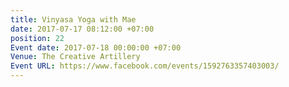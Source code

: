 ```yaml
---
title: Vinyasa Yoga with Mae
date: 2017-07-17 08:12:00 +07:00
position: 22
Event date: 2017-07-18 00:00:00 +07:00
Venue: The Creative Artillery
Event URL: https://www.facebook.com/events/1592763357403003/
---
```



